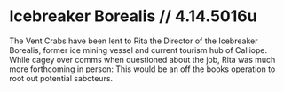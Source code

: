 # Icebreaker Borealis // 4.14.5016u
The Vent Crabs have been lent to Rita the Director of the Icebreaker Borealis, former ice mining vessel and current tourism hub of Calliope.  While cagey over comms when questioned about the job, Rita was much more forthcoming in person:  This would be an off the books operation to root out potential saboteurs.
